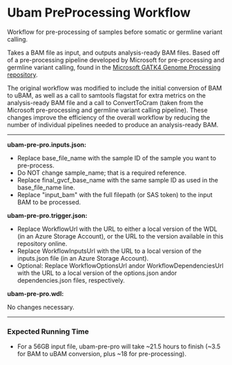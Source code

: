 # Ubam PreProcessing Workflow
Workflow for pre-processing of samples before somatic or germline variant calling.

Takes a BAM file as input, and outputs analysis-ready BAM files. Based off of a pre-processing pipeline developed by Microsoft for pre-processing and germline variant calling, found in the [Microsoft GATK4 Genome Processing repository](httpsgithub.commicrosoftgatk4-genome-processing-pipeline-azure).

The original workflow was modified to include the initial conversion of BAM to uBAM, as well as a call to samtools flagstat for extra metrics on the analysis-ready BAM file and a call to ConvertToCram (taken from the Microsoft pre-processing and germline variant calling pipeline). These changes improve the efficiency of the overall workflow by reducing the number of individual pipelines needed to produce an analysis-ready BAM.

---

**ubam-pre-pro.inputs.json:**

* Replace base_file_name with the sample ID of the sample you want to pre-process.
* Do NOT change sample_name; that is a required reference.
* Replace final_gvcf_base_name with the same sample ID as used in the base_file_name line.
* Replace "input_bam" with the full filepath (or SAS token) to the input BAM to be processed.

**ubam-pre-pro.trigger.json:**

* Replace WorkflowUrl with the URL to either a local version of the WDL (in an Azure Storage Account), or the URL to the version available in this repository online.
* Replace WorkflowInputsUrl with the URL to a local version of the inputs.json file (in an Azure Storage Account).
* Optional: Replace WorkflowOptionsUrl andor WorkflowDependenciesUrl with the URL to a local version of the options.json andor dependencies.json files, respectively.

**ubam-pre-pro.wdl:**

 No changes necessary.

---

### Expected Running Time
* For a 56GB input file, ubam-pre-pro will take ~21.5 hours to finish (~3.5 for BAM to uBAM conversion, plus ~18 for pre-processing).
